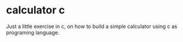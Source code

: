 # calculator c
Just a little exercise in c, on how to build a simple calculator using c as programing language.

